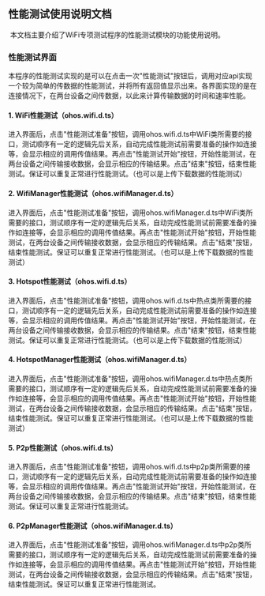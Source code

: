 ## 性能测试使用说明文档

​      本文档主要介绍了WiFi专项测试程序的性能测试模块的功能使用说明。



### 性能测试界面

​       本程序的性能测试实现的是可以在点击一次"性能测试"按钮后，调用对应api实现一个较为简单的传数据的性能测试，并将所有返回值显示出来。各界面实现的是在连接情况下，在两台设备之间传数据，以此来计算传输数据的时间和速率性能。



#### 1. WiFi性能测试（ohos.wifi.d.ts）

​        进入界面后，点击"性能测试准备"按钮，调用ohos.wifi.d.ts中WiFi类所需要的接口，测试顺序有一定的逻辑先后关系，自动完成性能测试前需要准备的操作如连接等，会显示相应的调用传值结果。再点击"性能测试开始"按钮，开始性能测试，在两台设备之间传输接收数据，会显示相应的传输结果。点击"结束"按钮，结束性能测试。保证可以重复正常进行性能测试。（也可以是上传下载数据的性能测试）



#### 2. WifiManager性能测试（ohos.wifiManager.d.ts）

​        进入界面后，点击"性能测试准备"按钮，调用ohos.wifiManager.d.ts中WiFi类所需要的接口，测试顺序有一定的逻辑先后关系，自动完成性能测试前需要准备的操作如连接等，会显示相应的调用传值结果。再点击"性能测试开始"按钮，开始性能测试，在两台设备之间传输接收数据，会显示相应的传输结果。点击"结束"按钮，结束性能测试。保证可以重复正常进行性能测试。（也可以是上传下载数据的性能测试）



#### 3. Hotspot性能测试（ohos.wifi.d.ts）

​        进入界面后，点击"性能测试准备"按钮，调用ohos.wifi.d.ts中热点类所需要的接口，测试顺序有一定的逻辑先后关系，自动完成性能测试前需要准备的操作如连接等，会显示相应的调用传值结果。再点击"性能测试开始"按钮，开始性能测试，在两台设备之间传输接收数据，会显示相应的传输结果。点击"结束"按钮，结束性能测试。保证可以重复正常进行性能测试。（也可以是上传下载数据的性能测试）



#### 4. HotspotManager性能测试（ohos.wifiManager.d.ts）

​        进入界面后，点击"性能测试准备"按钮，调用ohos.wifiManager.d.ts中热点类所需要的接口，测试顺序有一定的逻辑先后关系，自动完成性能测试前需要准备的操作如连接等，会显示相应的调用传值结果。再点击"性能测试开始"按钮，开始性能测试，在两台设备之间传输接收数据，会显示相应的传输结果。点击"结束"按钮，结束性能测试。保证可以重复正常进行性能测试。（也可以是上传下载数据的性能测试）



#### 5. P2p性能测试（ohos.wifi.d.ts）

​        进入界面后，点击"性能测试准备"按钮，调用ohos.wifi.d.ts中p2p类所需要的接口，测试顺序有一定的逻辑先后关系，自动完成性能测试前需要准备的操作如连接等，会显示相应的调用传值结果。再点击"性能测试开始"按钮，开始性能测试，在两台设备之间传输接收数据，会显示相应的传输结果。点击"结束"按钮，结束性能测试。保证可以重复正常进行性能测试。



#### 6. P2pManager性能测试（ohos.wifiManager.d.ts）

​        进入界面后，点击"性能测试准备"按钮，调用ohos.wifiManager.d.ts中p2p类所需要的接口，测试顺序有一定的逻辑先后关系，自动完成性能测试前需要准备的操作如连接等，会显示相应的调用传值结果。再点击"性能测试开始"按钮，开始性能测试，在两台设备之间传输接收数据，会显示相应的传输结果。点击"结束"按钮，结束性能测试。保证可以重复正常进行性能测试。